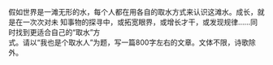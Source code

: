 假如世界是一滩无形的水，每个人都在用各自的取水方式来认识这滩水。成长，就是在一次次对未
知事物的探寻中，或拓宽眼界，或增长才干，或发现规律……同时找到更适合自己的“取水”方	 	
式。请以“我也是个取水人”为题，写一篇800字左右的文章。文体不限，诗歌除外。
